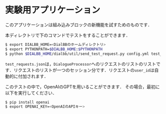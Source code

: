 # 実験用アプリケーション

このアプリケーションは組み込みブロックの新機能を試すためのものです．

本ディレクトリで下のコマンドでテストをすることができます．

```sh
$ export DIALBB_HOME=<DialBBのホームディレクトリ>
$ export PYTHONPATH=$DIALBB_HOME:$PYTHONPATH
$ python $DIALBB_HOME/dialbb/util/send_test_request.py config.yml test_requests.json
```

`test_requests.json`は，`DialogueProcessor`へのリクエストのリストのリストです．リクエストのリストが一つのセッション分です．リクエストの`user_id`は自動的に付加されます．

このテストの中で，OpenAIのGPTを用いることができます．
その場合，最初に以下を実行してください．

```sh
$ pip install openai
$ export OPENAI_KEY=<OpenAIのAPIキー>
```
